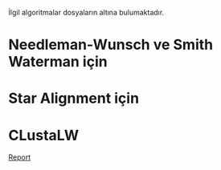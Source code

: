İlgil algoritmalar dosyaların altına bulumaktadır.         

# Needleman-Wunsch ve Smith Waterman için
# Star Alignment için
# CLustaLW



[Report](https://github.com/can-ok/BIL458_Bioinformatic/files/4606860/Report.pdf)
